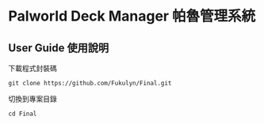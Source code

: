# Palworld Deck Manager 帕魯管理系統

## User Guide 使用說明

下載程式封裝碼

`git clone https://github.com/Fukulyn/Final.git`

切換到專案目錄

`cd Final`

